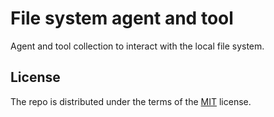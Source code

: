 # File system agent and tool

Agent and tool collection to interact with the local file system.

## License

The repo is distributed under the terms of the [MIT](https://spdx.org/licenses/MIT.html) license.
